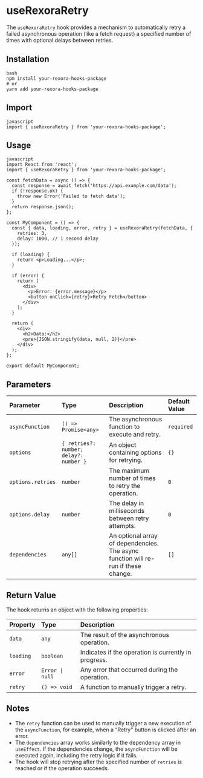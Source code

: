 # useRexoraRetry

The `useRexoraRetry` hook provides a mechanism to automatically retry a failed asynchronous operation (like a fetch request) a specified number of times with optional delays between retries.

## Installation
```
bash
npm install your-rexora-hooks-package
# or
yarn add your-rexora-hooks-package
```
## Import
```
javascript
import { useRexoraRetry } from 'your-rexora-hooks-package';
```
## Usage
```
javascript
import React from 'react';
import { useRexoraRetry } from 'your-rexora-hooks-package';

const fetchData = async () => {
  const response = await fetch('https://api.example.com/data');
  if (!response.ok) {
    throw new Error('Failed to fetch data');
  }
  return response.json();
};

const MyComponent = () => {
  const { data, loading, error, retry } = useRexoraRetry(fetchData, {
    retries: 3,
    delay: 1000, // 1 second delay
  });

  if (loading) {
    return <p>Loading...</p>;
  }

  if (error) {
    return (
      <div>
        <p>Error: {error.message}</p>
        <button onClick={retry}>Retry Fetch</button>
      </div>
    );
  }

  return (
    <div>
      <h2>Data:</h2>
      <pre>{JSON.stringify(data, null, 2)}</pre>
    </div>
  );
};

export default MyComponent;
```
## Parameters

| Parameter        | Type                                 | Description                                                                 | Default Value |
| :--------------- | :----------------------------------- | :-------------------------------------------------------------------------- | :------------ |
| `asyncFunction`  | `() => Promise<any>`                 | The asynchronous function to execute and retry.                             | `required`    |
| `options`        | `{ retries?: number; delay?: number }` | An object containing options for retrying.                                  | `{}`          |
| `options.retries`| `number`                             | The maximum number of times to retry the operation.                         | `0`           |
| `options.delay`  | `number`                             | The delay in milliseconds between retry attempts.                           | `0`           |
| `dependencies`   | `any[]`                              | An optional array of dependencies. The async function will re-run if these change. | `[]`          |

## Return Value

The hook returns an object with the following properties:

| Property | Type                 | Description                                       |
| :------- | :------------------- | :------------------------------------------------ |
| `data`   | `any`                | The result of the asynchronous operation.         |
| `loading`| `boolean`            | Indicates if the operation is currently in progress. |
| `error`  | `Error \| null`      | Any error that occurred during the operation.     |
| `retry`  | `() => void`         | A function to manually trigger a retry.           |

## Notes

*   The `retry` function can be used to manually trigger a new execution of the `asyncFunction`, for example, when a "Retry" button is clicked after an error.
*   The `dependencies` array works similarly to the dependency array in `useEffect`. If the dependencies change, the `asyncFunction` will be executed again, including the retry logic if it fails.
*   The hook will stop retrying after the specified number of `retries` is reached or if the operation succeeds.